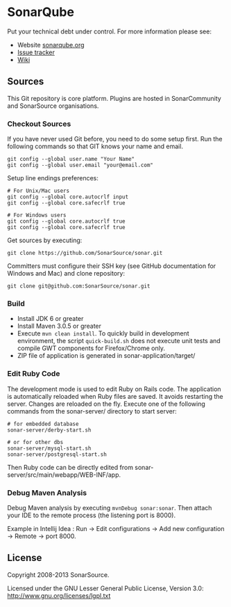 # SonarQube

Put your technical debt under control. For more information please see:

* Website [sonarqube.org][1]
* [Issue tracker][2]
* [Wiki][3]

## Sources

This Git repository is core platform. Plugins are hosted in SonarCommunity and SonarSource organisations.

### Checkout Sources

If you have never used Git before, you need to do some setup first. Run the following commands so that GIT knows your name and email.

    git config --global user.name "Your Name"
    git config --global user.email "your@email.com"

Setup line endings preferences:

    # For Unix/Mac users
    git config --global core.autocrlf input
    git config --global core.safecrlf true

    # For Windows users
    git config --global core.autocrlf true
    git config --global core.safecrlf true

Get sources by executing:

    git clone https://github.com/SonarSource/sonar.git
    
Committers must configure their SSH key (see GitHub documentation for Windows and Mac) and clone repository:

    git clone git@github.com:SonarSource/sonar.git

### Build

* Install JDK 6 or greater
* Install Maven 3.0.5 or greater
* Execute `mvn clean install`. To quickly build in development environment, the script `quick-build.sh` does not execute unit tests and compile GWT components for Firefox/Chrome only.
* ZIP file of application is generated in sonar-application/target/

### Edit Ruby Code

The development mode is used to edit Ruby on Rails code. The application is automatically reloaded when Ruby files are saved. It avoids restarting the server. Changes are reloaded on the fly. Execute one of the following commands from the sonar-server/ directory to start server:

    # for embedded database
    sonar-server/derby-start.sh
    
    # or for other dbs
    sonar-server/mysql-start.sh
    sonar-server/postgresql-start.sh

Then Ruby code can be directly edited from sonar-server/src/main/webapp/WEB-INF/app.

### Debug Maven Analysis

Debug Maven analysis by executing `mvnDebug sonar:sonar`. Then attach your IDE to the remote process (the listening port is 8000).

Example in Intellij Idea : Run -> Edit configurations -> Add new configuration -> Remote -> port 8000.

## License

Copyright 2008-2013 SonarSource.

Licensed under the GNU Lesser General Public License, Version 3.0: http://www.gnu.org/licenses/lgpl.txt

 [1]: http://www.sonarqube.org/
 [2]: http://jira.codehaus.org/browse/SONAR
 [3]: http://docs.codehaus.org/display/SONAR
 
